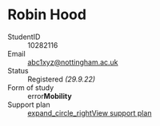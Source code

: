 <h1 class="title">Robin Hood</h1>


<dl class="row">
  <dt class="col-sm-3">StudentID</dt>
  <dd class="col-sm-9">10282116</dd>

  <dt class="col-sm-3">Email</dt>
  <dd class="col-sm-9"><a href="mailto:abc1xyz@nottingham.ac.uk">abc1xyz@nottingham.ac.uk</a></dd>

  <dt class="col-sm-3">Status</dt>
  <dd class="col-sm-9">Registered  <i>(29.9.22)</i></dd>

  <dt class="col-sm-3">Form of study</dt>
  <dd class="col-sm-9"><span class="material-symbols-sharp hilight">error</span><b>Mobility</b></dd>

  <dt class="col-sm-3">Support plan</dt>
  <dd class="col-sm-9"><a class="btn btn-sm btn-outline-primary" href="#" role="button"><span class="material-symbols-sharp">expand_circle_right</span>View support plan</a></dd>
</dl>

<!-- <span class="material-symbols-sharp">expand_circle_right</span> -->
